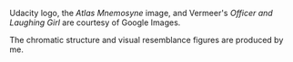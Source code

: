 <p>
Udacity logo, the <i>Atlas Mnemosyne</i> image, and Vermeer's <i>Officer and Laughing Girl</i> are courtesy of Google Images. 
</p>
<p>
The chromatic structure and visual resemblance figures are produced by me. 
</p>
